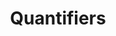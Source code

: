 ---
title: Quantifiers
layout: revealjs-vocabulary
category: warm-up
script: 
  - a lot of
  - many
    a few
    few
  - much
    a little
    little
---